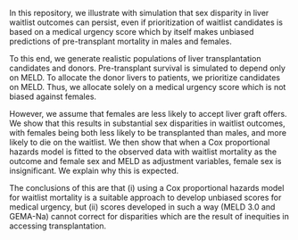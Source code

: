 In this repository, we illustrate with simulation that sex disparity in liver waitlist outcomes can persist, 
even if prioritization of waitlist candidates is based on a medical urgency score which by itself makes unbiased
predictions of pre-transplant mortality in males and females.

To this end, we generate realistic populations of liver transplantation candidates and donors. 
Pre-transplant survival is simulated to depend only on MELD. To allocate the donor livers to patients,
we prioritize candidates on MELD. Thus, we allocate solely on a medical urgency score which is not 
biased against females.

However, we assume that females are less likely to accept liver graft offers. We show that this results
in substantial sex disparities in waitlist outcomes, with females being both less likely to be transplanted than males,
and more likely to die on the waitlist. We then show that when a Cox proportional hazards model is fitted to the 
observed data with waitlist mortality as the outcome and female sex and MELD as adjustment variables,
female sex is insignificant. We explain why this is expected.

The conclusions of this are that (i) using a Cox proportional hazards model for waitlist mortality is a suitable approach
to develop unbiased scores for medical urgency, but (ii) scores developed in such a way (MELD 3.0 and GEMA-Na) cannot
correct for disparities which are the result of inequities in accessing transplantation.
